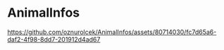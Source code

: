 # AnimalInfos

https://github.com/oznurolcek/AnimalInfos/assets/80714030/fc7d65a6-daf2-4f98-8dd7-201912d4ad67

